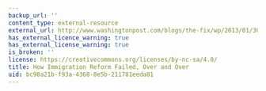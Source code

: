 ```yaml
---
backup_url: ''
content_type: external-resource
external_url: http://www.washingtonpost.com/blogs/the-fix/wp/2013/01/30/how-immigration-reform-failed-over-and-over/
has_external_licence_warning: true
has_external_license_warning: true
is_broken: ''
license: https://creativecommons.org/licenses/by-nc-sa/4.0/
title: How Immigration Reform Failed, Over and Over
uid: bc98a21b-f93a-4368-8e5b-211781eeda81
---
```

